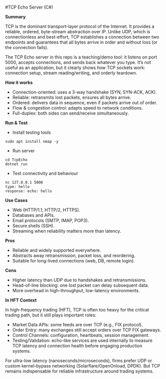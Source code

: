 #TCP Echo Server (C#)

**Summary**

TCP is the dominant transport-layer protocol of the Internet. It provides a reliable, ordered, byte-stream abstraction over IP. Unlike UDP, which is connectionless and best-effort, TCP establishes a connection between two endpoints and guarantees that all bytes arrive in order and without loss (or the connection fails).

The TCP Echo server in this repo is a teaching/demo tool: it listens on port 5000, accepts connections, and sends back whatever you type. It’s not useful as an application, but it clearly shows how TCP sockets work: connection setup, stream reading/writing, and orderly teardown.

**How it works**

- Connection-oriented: uses a 3-way handshake (SYN, SYN-ACK, ACK).
- Reliable: retransmits lost packets, ensures all bytes arrive.
- Ordered: delivers data in sequence, even if packets arrive out of order.
- Flow & congestion control: adapts speed to network conditions.
- Full-duplex: both sides can send/receive simultaneously.

**Run & Test**
- Install testing tools
```
sudo apt install nmap -y
```
- Run server
```
cd TcpEcho
dotnet run
```
- Test connectivity and behaviour
```
nc 127.0.0.1 5000
type: hello
response: echo: hello
```
**Use Cases**
- Web (HTTP/1.1, HTTP/2, HTTPS).
- Databases and APIs.
- Email protocols (SMTP, IMAP, POP3).
- Secure shells (SSH).
- Streaming when reliability matters more than latency.

**Pros**
- Reliable and widely supported everywhere.
- Abstracts away retransmission, packet loss, and reordering.
- Suitable for long-lived connections (web, DB, remote login).

**Cons**
- Higher latency than UDP due to handshakes and retransmissions.
- Head-of-line blocking: one lost packet can delay subsequent data.
- More overhead in high-throughput, low-latency environments.

**In HFT Context**

In high-frequency trading (HFT), TCP is often too heavy for the critical trading path, but it still plays important roles:
- Market Data APIs: some feeds are over TCP (e.g., FIX protocol).
- Order Entry: many exchanges still accept orders over TCP FIX gateways.
- Control Channels: configuration, heartbeats, session management.
- Testing/Validation: echo-like services are used internally to measure TCP latency and connection health before engaging production systems.

For ultra-low latency (nanoseconds/microseconds), firms prefer UDP or custom kernel-bypass networking (Solarflare/OpenOnload, DPDK). But TCP remains indispensable for reliable infrastructure around trading systems.

